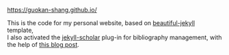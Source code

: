 https://guokan-shang.github.io/

This is the code for my personal website, based on [beautiful-jekyll](https://github.com/daattali/beautiful-jekyll) template,  
I also activated the [jekyll-scholar](https://github.com/inukshuk/jekyll-scholar) plug-in for bibliography management, with the help of [this blog post](https://open-research.gemmadanks.com/tutorials/how-to-use-jekyll-scholar-with-github-pages/).

